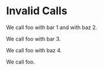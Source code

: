 # Invalid Calls

We call foo with bar 1 and with baz 2.

We call foo with bar 3.
<!--    ^
error: mismatching parameters and arguments:
parameters: bar baz
arguments : bar
-->

We call foo with baz 4.
<!--    ^
error: mismatching parameters and arguments:
parameters: bar baz
arguments : baz
-->

We call foo.
<!--    ^
error: mismatching parameters and arguments:
parameters: bar baz
arguments : 
-->
